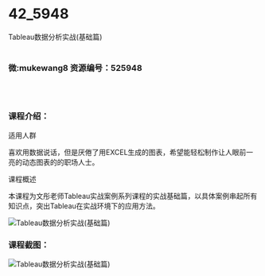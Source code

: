 # 42_5948
Tableau数据分析实战(基础篇)
<br/></br>
<h3>微:mukewang8 资源编号：525948</h3>
<br/></br>
<h3>课程介绍：</h3>
<p>适用人群</p>
<p>喜欢用数据说话，但是厌倦了用EXCEL生成的图表，希望能轻松制作让人眼前一亮的动态图表的的职场人士。</p>
<p>课程概述</p>
<p>本课程为文彤老师<a title="查看与 Tableau 相关的文章" target="_blank">Tableau</a>实战案例系列课程的实战基础篇，以具体案例串起所有知识点，突出<a title="查看与 Tableau 相关的文章" target="_blank">Tableau</a>在实战环境下的应用方法。</p>
<p><img src="https://www.ko996.com/wp-content/uploads/img/2019/07/1-96-300x167.png" alt="Tableau数据分析实战(基础篇)"></p>
<h3>课程截图：</h3>
<p><img src="https://www.ko996.com/wp-content/uploads/img/2019/07/2-92.png" alt="Tableau数据分析实战(基础篇)"></p>
